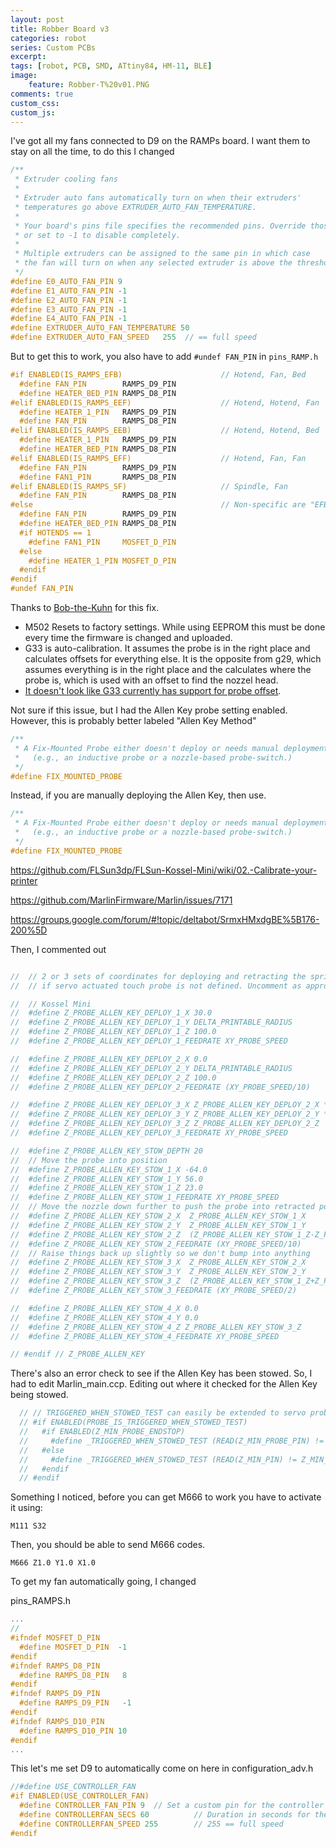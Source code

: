 ```yaml
---
layout: post
title: Robber Board v3
categories: robot
series: Custom PCBs
excerpt:
tags: [robot, PCB, SMD, ATtiny84, HM-11, BLE]
image: 
    feature: Robber-T%20v01.PNG
comments: true
custom_css:
custom_js: 
---
```



I've got all my fans connected to D9 on the RAMPs board.  I want them to stay on all the time, to do this I changed

```c
/**
 * Extruder cooling fans
 *
 * Extruder auto fans automatically turn on when their extruders'
 * temperatures go above EXTRUDER_AUTO_FAN_TEMPERATURE.
 *
 * Your board's pins file specifies the recommended pins. Override those here
 * or set to -1 to disable completely.
 *
 * Multiple extruders can be assigned to the same pin in which case
 * the fan will turn on when any selected extruder is above the threshold.
 */
#define E0_AUTO_FAN_PIN 9
#define E1_AUTO_FAN_PIN -1
#define E2_AUTO_FAN_PIN -1
#define E3_AUTO_FAN_PIN -1
#define E4_AUTO_FAN_PIN -1
#define EXTRUDER_AUTO_FAN_TEMPERATURE 50
#define EXTRUDER_AUTO_FAN_SPEED   255  // == full speed

```
But to get this to work, you also have to add `#undef FAN_PIN` in `pins_RAMP.h`

``` c
#if ENABLED(IS_RAMPS_EFB)                      // Hotend, Fan, Bed
  #define FAN_PIN        RAMPS_D9_PIN
  #define HEATER_BED_PIN RAMPS_D8_PIN
#elif ENABLED(IS_RAMPS_EEF)                    // Hotend, Hotend, Fan
  #define HEATER_1_PIN   RAMPS_D9_PIN
  #define FAN_PIN        RAMPS_D8_PIN
#elif ENABLED(IS_RAMPS_EEB)                    // Hotend, Hotend, Bed
  #define HEATER_1_PIN   RAMPS_D9_PIN
  #define HEATER_BED_PIN RAMPS_D8_PIN
#elif ENABLED(IS_RAMPS_EFF)                    // Hotend, Fan, Fan
  #define FAN_PIN        RAMPS_D9_PIN
  #define FAN1_PIN       RAMPS_D8_PIN
#elif ENABLED(IS_RAMPS_SF)                     // Spindle, Fan
  #define FAN_PIN        RAMPS_D8_PIN
#else                                          // Non-specific are "EFB" (i.e., "EFBF" or "EFBE")
  #define FAN_PIN        RAMPS_D9_PIN
  #define HEATER_BED_PIN RAMPS_D8_PIN
  #if HOTENDS == 1
    #define FAN1_PIN     MOSFET_D_PIN
  #else
    #define HEATER_1_PIN MOSFET_D_PIN
  #endif
#endif
#undef FAN_PIN
```

Thanks to [Bob-the-Kuhn](https://github.com/MarlinFirmware/Marlin/issues/5940#issuecomment-36658067) for this fix.



 * M502 Resets to factory settings.  While using EEPROM this must be done every time the firmware is changed and uploaded.
 * G33 is auto-calibration.  It assumes the probe is in the right place and calculates offsets for everything else.  It is the opposite from g29, which assumes everything is in the right place and the calculates where the probe is, which is used with an offset to find the nozzel head.
 * [It doesn't look like G33 currently has support for probe offset](https://github.com/LVD-AC/Marlin-AC/issues/18).

Not sure if this issue, but I had the Allen Key probe setting enabled.  However, this is probably better labeled "Allen Key Method"
``` c
/**
 * A Fix-Mounted Probe either doesn't deploy or needs manual deployment.
 *   (e.g., an inductive probe or a nozzle-based probe-switch.)
 */
#define FIX_MOUNTED_PROBE

```

Instead, if you are manually deploying the Allen Key, then use.

``` c
/**
 * A Fix-Mounted Probe either doesn't deploy or needs manual deployment.
 *   (e.g., an inductive probe or a nozzle-based probe-switch.)
 */
#define FIX_MOUNTED_PROBE
```

https://github.com/FLSun3dp/FLSun-Kossel-Mini/wiki/02.-Calibrate-your-printer

https://github.com/MarlinFirmware/Marlin/issues/7171

https://groups.google.com/forum/#!topic/deltabot/SrmxHMxdgBE%5B176-200%5D


Then, I commented out

``` c

//  // 2 or 3 sets of coordinates for deploying and retracting the spring loaded touch probe on G29,
//  // if servo actuated touch probe is not defined. Uncomment as appropriate for your printer/probe.

//  // Kossel Mini
//  #define Z_PROBE_ALLEN_KEY_DEPLOY_1_X 30.0
//  #define Z_PROBE_ALLEN_KEY_DEPLOY_1_Y DELTA_PRINTABLE_RADIUS
//  #define Z_PROBE_ALLEN_KEY_DEPLOY_1_Z 100.0
//  #define Z_PROBE_ALLEN_KEY_DEPLOY_1_FEEDRATE XY_PROBE_SPEED

//  #define Z_PROBE_ALLEN_KEY_DEPLOY_2_X 0.0
//  #define Z_PROBE_ALLEN_KEY_DEPLOY_2_Y DELTA_PRINTABLE_RADIUS
//  #define Z_PROBE_ALLEN_KEY_DEPLOY_2_Z 100.0
//  #define Z_PROBE_ALLEN_KEY_DEPLOY_2_FEEDRATE (XY_PROBE_SPEED/10)

//  #define Z_PROBE_ALLEN_KEY_DEPLOY_3_X Z_PROBE_ALLEN_KEY_DEPLOY_2_X * 0.75
//  #define Z_PROBE_ALLEN_KEY_DEPLOY_3_Y Z_PROBE_ALLEN_KEY_DEPLOY_2_Y * 0.75
//  #define Z_PROBE_ALLEN_KEY_DEPLOY_3_Z Z_PROBE_ALLEN_KEY_DEPLOY_2_Z
//  #define Z_PROBE_ALLEN_KEY_DEPLOY_3_FEEDRATE XY_PROBE_SPEED

//  #define Z_PROBE_ALLEN_KEY_STOW_DEPTH 20
//  // Move the probe into position
//  #define Z_PROBE_ALLEN_KEY_STOW_1_X -64.0
//  #define Z_PROBE_ALLEN_KEY_STOW_1_Y 56.0
//  #define Z_PROBE_ALLEN_KEY_STOW_1_Z 23.0
//  #define Z_PROBE_ALLEN_KEY_STOW_1_FEEDRATE XY_PROBE_SPEED
//  // Move the nozzle down further to push the probe into retracted position.
//  #define Z_PROBE_ALLEN_KEY_STOW_2_X  Z_PROBE_ALLEN_KEY_STOW_1_X
//  #define Z_PROBE_ALLEN_KEY_STOW_2_Y  Z_PROBE_ALLEN_KEY_STOW_1_Y
//  #define Z_PROBE_ALLEN_KEY_STOW_2_Z  (Z_PROBE_ALLEN_KEY_STOW_1_Z-Z_PROBE_ALLEN_KEY_STOW_DEPTH)
//  #define Z_PROBE_ALLEN_KEY_STOW_2_FEEDRATE (XY_PROBE_SPEED/10)
//  // Raise things back up slightly so we don't bump into anything
//  #define Z_PROBE_ALLEN_KEY_STOW_3_X  Z_PROBE_ALLEN_KEY_STOW_2_X
//  #define Z_PROBE_ALLEN_KEY_STOW_3_Y  Z_PROBE_ALLEN_KEY_STOW_2_Y
//  #define Z_PROBE_ALLEN_KEY_STOW_3_Z  (Z_PROBE_ALLEN_KEY_STOW_1_Z+Z_PROBE_ALLEN_KEY_STOW_DEPTH)
//  #define Z_PROBE_ALLEN_KEY_STOW_3_FEEDRATE (XY_PROBE_SPEED/2)

//  #define Z_PROBE_ALLEN_KEY_STOW_4_X 0.0
//  #define Z_PROBE_ALLEN_KEY_STOW_4_Y 0.0
//  #define Z_PROBE_ALLEN_KEY_STOW_4_Z Z_PROBE_ALLEN_KEY_STOW_3_Z
//  #define Z_PROBE_ALLEN_KEY_STOW_4_FEEDRATE XY_PROBE_SPEED

// #endif // Z_PROBE_ALLEN_KEY
```

There's also an error check to see if the Allen Key has been stowed.  So, I had to edit Marlin_main.ccp.  Editing out where it checked for the Allen Key being stowed.

``` c
  // // TRIGGERED_WHEN_STOWED_TEST can easily be extended to servo probes, ... if needed.
  // #if ENABLED(PROBE_IS_TRIGGERED_WHEN_STOWED_TEST)
  //   #if ENABLED(Z_MIN_PROBE_ENDSTOP)
  //     #define _TRIGGERED_WHEN_STOWED_TEST (READ(Z_MIN_PROBE_PIN) != Z_MIN_PROBE_ENDSTOP_INVERTING)
  //   #else
  //     #define _TRIGGERED_WHEN_STOWED_TEST (READ(Z_MIN_PIN) != Z_MIN_ENDSTOP_INVERTING)
  //   #endif
  // #endif

```


Something I noticed, before you can get M666 to work you have to activate it using:

```
M111 S32
```

Then, you should be able to send M666 codes.

```
M666 Z1.0 Y1.0 X1.0
```


To get my fan automatically going, I changed

pins_RAMPS.h

``` c
...
//
#ifndef MOSFET_D_PIN
  #define MOSFET_D_PIN  -1
#endif
#ifndef RAMPS_D8_PIN
  #define RAMPS_D8_PIN   8
#endif
#ifndef RAMPS_D9_PIN
  #define RAMPS_D9_PIN   -1
#endif
#ifndef RAMPS_D10_PIN
  #define RAMPS_D10_PIN 10
#endif
...
```

This let's me set D9 to automatically come on here in configuration_adv.h

``` c
//#define USE_CONTROLLER_FAN
#if ENABLED(USE_CONTROLLER_FAN)
  #define CONTROLLER_FAN_PIN 9  // Set a custom pin for the controller fan
  #define CONTROLLERFAN_SECS 60          // Duration in seconds for the fan to run after all motors are disabled
  #define CONTROLLERFAN_SPEED 255        // 255 == full speed
#endif
```